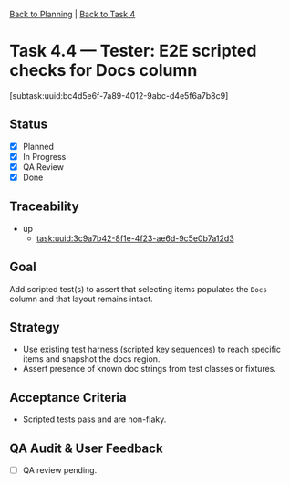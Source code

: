 <!--
SPDX-License-Identifier: AGPL-3.0-only + AI-GPL-Addendum
Copyright (c) 2025 The Web4Articles Authors
Copyleft: See AGPLv3 (./LICENSE) and AI-GPL Addendum (./AI-GPL.md)
Backlinks: /LICENSE , /AI-GPL.md
Use of `scrum.pmo` roles/process docs with AI is subject to AI-GPL copyleft unless dual-licensed.
-->

[Back to Planning](./planning.md) | [Back to Task 4](./task-4.md)

# Task 4.4 — Tester: E2E scripted checks for Docs column

[subtask:uuid:bc4d5e6f-7a89-4012-9abc-d4e5f6a7b8c9]

## Status
- [x] Planned
- [x] In Progress
- [x] QA Review
- [x] Done

## Traceability
- up
  - [task:uuid:3c9a7b42-8f1e-4f23-ae6d-9c5e0b7a12d3](./task-4.md)

## Goal
Add scripted test(s) to assert that selecting items populates the `Docs` column and that layout remains intact.

## Strategy
- Use existing test harness (scripted key sequences) to reach specific items and snapshot the docs region.
- Assert presence of known doc strings from test classes or fixtures.

## Acceptance Criteria
- Scripted tests pass and are non-flaky.

## QA Audit & User Feedback
- [ ] QA review pending.


